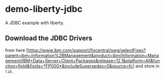 # demo-liberty-jdbc
A JDBC example with liberty.

## Download the JDBC Drivers

from here [https://www.ibm.com/support/fixcentral/swg/selectFixes?parent=ibm~Information%2BManagement&product=ibm/Information+Management/IBM+Data+Server+Client+Packages&release=12.1&platform=All&function=fixId&fixids=*FP000*&includeSupersedes=0&source=fc] and store in `lib`.

